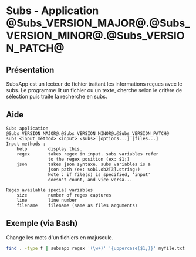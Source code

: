 # Subs - Application @Subs_VERSION_MAJOR@.@Subs_VERSION_MINOR@.@Subs_VERSION_PATCH@

## Présentation

SubsApp est un lecteur de fichier traitant les informations reçues avec le subs. Le programme lit un fichier ou un texte, cherche selon le critère de sélection puis traite la recherche en subs.

## Aide

```
Subs application @Subs_VERSION_MAJOR@.@Subs_VERSION_MINOR@.@Subs_VERSION_PATCH@
subs <input_method> <input> <subs> [options...] [files...]
Input methods :
    help        display this.
    regex       takes regex in input. subs variables refer 
                to the regex position (ex: $1;)
    json        takes json syntaxe. subs variables is a 
                json path (ex: $ob1.ob2[3].string;)
                Note : if file(s) is specified, 'input' 
                doesn't count, and vice versa...

Regex available special variables
    size        number of regex captures
    line        line number
    filename    filename (same as files arguments)
```

## Exemple (via Bash)

Change les mots d'un fichiers en majuscule.
```bash
find . -type f | subsapp regex '(\w+)' '{uppercase($1;)}' myfile.txt
```
